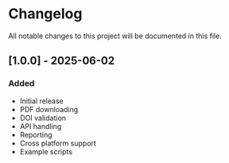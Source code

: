 # Changelog

All notable changes to this project will be documented in this file.

## [1.0.0] - 2025-06-02
### Added
- Initial release
- PDF downloading
- DOI validation
- API handling
- Reporting
- Cross platform support
- Example scripts
